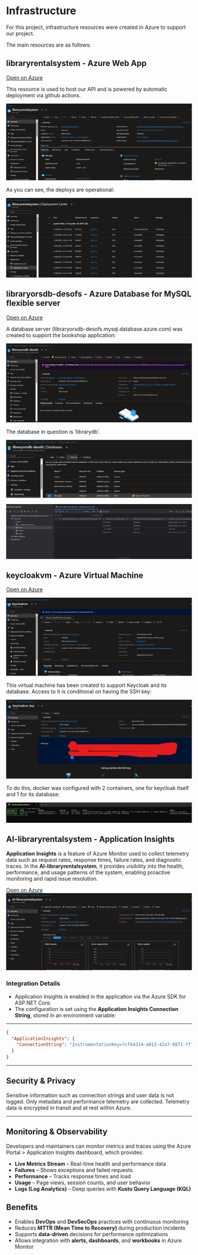 # Infrastructure

For this project, infrastructure resources were created in Azure to support our project.

The main resources are as follows:

## libraryrentalsystem - Azure Web App

[Open on Azure](https://login.microsoftonline.com/myisepipp.onmicrosoft.com/oauth2/v2.0/authorize?redirect_uri=https%3A%2F%2Fportal.azure.com%2Fsignin%2Findex%2F&response_type=code%20id_token&scope=https%3A%2F%2Fmanagement.core.windows.net%2F%2Fuser_impersonation%20openid%20email%20profile&state=OpenIdConnect.AuthenticationProperties%3Db3x3JwaJnU6DtG2VEWFizwlKcOpqiS8uas3pkzYW080MBqJiohsV_654b-xU9BObQdTrDlG78sK_0NRBPTAkh3QyTvxfR2StVa6f8a_HLU9CWjXiTjEIaqCoO0LhoI4gYYC2baLkwNHgfhM3MW16k_B26SwzG37euMhafOy44683EXkK0wUBuApac7uuZP1IqrBfq3SZhzVdajx8InsedS1xTxbLzY8SMGx2BNUlJQRKMnZdnl2xhKP-vOzbN1_r1xlEJmZvzJpr-3HVLewGaqyqsDG1Lz1eURXQSD_DsChaZFSaMs3VLrwRzqM2PNqignHediBbjagKvXPQ0EHL1nNcbX7euQmPb1bquTnF96flmEGixo3fxZkotm0BoV054HL7oHNhxbIlSxhTlxJgGYXcTXePzsiXChzVsWf72IeXaIpJ6ojJb3yo8iFjR0G3algd7-Fg8QxHdARaYoBLBrddeUjFVMDJs5bA_7qeFjbAYRDgQgaKw8YyMX4pWzh_vIPnH-Rveu770gOE1GU-KMBf9Y3GgWefAhDTJXLcxNrsRLNpUq_95brEVzGFd6GfIAfOOfEdJcWwK9ky2ON29jGolJprbhDbYxcn3GHncuo&response_mode=form_post&nonce=638852215996869749.MDhkN2EyMGMtYzEyMC00NDJmLWFiYzgtMjQ3YTAyNDcxZGYxZmVkN2M0YjYtZTAxMS00NTUwLWE0NzEtNDk1ZWI4NjRjYTE3&client_id=c44b4083-3bb0-49c1-b47d-974e53cbdf3c&site_id=501430&client-request-id=42748f09-8ac3-49f2-869b-8888a4021670&x-client-SKU=ID_NET472&x-client-ver=8.3.0.0
)

This resource is used to host our API and is powered by automatic deployment via github actions.


![API - pagina inicial.png](Pictures/API%20-%20pagina%20inicial.png)

As you can see, the deploys are operational:

![API - Deploys.png](Pictures/API%20-%20Deploys.png)


## libraryorsdb-desofs - Azure Database for MySQL flexible server

[Open on Azure](https://portal.azure.com/#@myisepipp.onmicrosoft.com/resource/subscriptions/ebeba1b7-1df1-4739-8d56-839f00cf37c1/resourceGroups/desofs-2025-m1b-pbs-3/providers/Microsoft.DBforMySQL/flexibleServers/libraryorsdb-desofs/overview)

A database server (libraryorsdb-desofs.mysql.database.azure.com) was created to support the bookshop application:

![DB SERVER overview.png](Pictures/DB%20SERVER%20overview.png)

The database in question is ‘librarydb’.

![api db.png](Pictures/api%20db.png)

![working db connection from datagrip.png](Pictures/working%20db%20connection%20from%20datagrip.png)


## keycloakvm - Azure Virtual Machine

[Open on Azure](https://portal.azure.com/#@myisepipp.onmicrosoft.com/resource/subscriptions/ebeba1b7-1df1-4739-8d56-839f00cf37c1/resourceGroups/desofs-2025-m1b-pbs-3/providers/Microsoft.Compute/virtualMachines/keycloakvm/overview)

![keycloak vm.png](Pictures/keycloak%20vm.png)

This virtual machine has been created to support Keycloak and its database.
Access to it is conditional on having the SSH key:

![ssh key - keycloakvm.png](Pictures/ssh%20key%20-%20keycloakvm.png)


To do this, docker was configured with 2 containers, one for keycloak itself and 1 for its database:

![keycloak containers on vm.png](Pictures/keycloak%20containers%20on%20vm.png)


## AI-libraryrentalsystem - Application Insights

**Application Insights** is a feature of Azure Monitor used to collect telemetry data such as request rates, response times, failure rates, and diagnostic traces. In the **AI-libraryrentalsystem**, it provides visibility into the health, performance, and usage patterns of the system, enabling proactive monitoring and rapid issue resolution.

[Open on Azure](https://portal.azure.com/#@myisepipp.onmicrosoft.com/resource/subscriptions/ebeba1b7-1df1-4739-8d56-839f00cf37c1/resourceGroups/desofs-2025-m1b-pbs-3/providers/microsoft.insights/components/AI-libraryrentalsystem/overview)
![App Insights.png](Pictures/App%20Insights.png)


### Integration Details

- Application Insights is enabled in the application via the Azure SDK for ASP.NET Core.
- The configuration is set using the **Application Insights Connection String**, stored in an environment variable:

---
```json
{
  "ApplicationInsights": {
    "ConnectionString": "InstrumentationKey=7cf64314-a013-42a7-9871-7ff3c401d98b;IngestionEndpoint=https://westeurope-5.in.applicationinsights.azure.com/;LiveEndpoint=https://westeurope.livediagnostics.monitor.azure.com/;ApplicationId=d37599ab-0a53-4de7-9452-8fd271a3dc6d"
  }
}
```
---

## Security & Privacy

Sensitive information such as connection strings and user data is not logged. Only metadata and performance telemetry are collected. Telemetry data is encrypted in transit and at rest within Azure.

---

## Monitoring & Observability

Developers and maintainers can monitor metrics and traces using the Azure Portal > Application Insights dashboard, which provides:

- **Live Metrics Stream** – Real-time health and performance data  
- **Failures** – Shows exceptions and failed requests  
- **Performance** – Tracks response times and load  
- **Usage** – Page views, session counts, and user behavior  
- **Logs (Log Analytics)** – Deep queries with **Kusto Query Language (KQL)**

## Benefits

- Enables **DevOps** and **DevSecOps** practices with continuous monitoring
- Reduces **MTTR (Mean Time to Recovery)** during production incidents
- Supports **data-driven** decisions for performance optimizations
- Allows integration with **alerts, dashboards**, and **workbooks** in Azure Monitor
